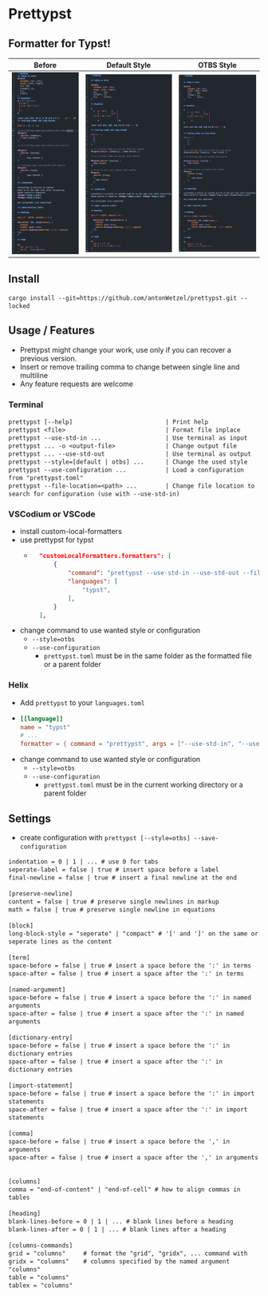 # Prettypst


## Formatter for Typst!

|                 Before                  |            Default Style             |           OTBS Style           |
| :-------------------------------------: | :----------------------------------: | :----------------------------: |
| ![Before formatting](images/before.png) | ![Default style](images/default.png) | ![OTBS style](images/otbs.png) |


## Install

	cargo install --git=https://github.com/antonWetzel/prettypst.git --locked

## Usage / Features

- Prettypst might change your work, use only if you can recover a previous version.
- Insert or remove trailing comma to change between single line and multiline
- Any feature requests are welcome

### Terminal

	prettypst [--help]                          | Print help
	prettypst <file>                            | Format file inplace
	prettypst --use-std-in ...                  | Use terminal as input
	prettypst ... -o <output-file>              | Change output file
	prettypst ... --use-std-out                 | Use terminal as output
	prettypst --style=[default | otbs] ...      | Change the used style
	prettypst --use-configuration ...           | Load a configuration from "prettypst.toml"
	prettypst --file-location=<path> ...        | Change file location to search for configuration (use with --use-std-in)

### VSCodium or VSCode

- install custom-local-formatters
- use prettypst for typst
	- ```json
		"customLocalFormatters.formatters": [
			{
				"command": "prettypst --use-std-in --use-std-out --file-location=${file}",
				"languages": [
					"typst",
				],
			}
		],
   		```
- change command to use wanted style or configuration
	- `--style=otbs`
	- `--use-configuration`
		- `prettypst.toml` must be in the same folder as the formatted file or a parent folder

### Helix

- Add `prettypst` to your `languages.toml`
- ```toml
  [[language]]
  name = "typst"
  # ...
  formatter = { command = "prettypst", args = ["--use-std-in", "--use-std-out"] }
  ```
- change command to use wanted style or configuration
	- `--style=otbs`
	- `--use-configuration`
		- `prettypst.toml` must be in the current working directory or a parent folder

## Settings

- create configuration with `prettypst [--style=otbs] --save-configuration`

```gdscript
indentation = 0 | 1 | ... # use 0 for tabs
seperate-label = false | true # insert space before a label
final-newline = false | true # insert a final newline at the end

[preserve-newline]
content = false | true # preserve single newlines in markup
math = false | true # preserve single newline in equations

[block]
long-block-style = "seperate" | "compact" # '[' and ']' on the same or seperate lines as the content

[term]
space-before = false | true # insert a space before the ':' in terms
space-after = false | true # insert a space after the ':' in terms

[named-argument]
space-before = false | true # insert a space before the ':' in named arguments
space-after = false | true # insert a space after the ':' in named arguments

[dictionary-entry]
space-before = false | true # insert a space before the ':' in dictionary entries
space-after = false | true # insert a space after the ':' in dictionary entries

[import-statement]
space-before = false | true # insert a space before the ':' in import statements
space-after = false | true # insert a space after the ':' in import statements

[comma]
space-before = false | true # insert a space before the ',' in arguments
space-after = false | true # insert a space after the ',' in arguments


[columns]
comma = "end-of-content" | "end-of-cell" # how to align commas in tables

[heading]
blank-lines-before = 0 | 1 | ... # blank lines before a heading
blank-lines-after = 0 | 1 | ... # blank lines after a heading

[columns-commands]
grid = "columns"     # format the "grid", "gridx", ... command with
gridx = "columns"    # columns specified by the named argument "columns"
table = "columns"
tablex = "columns"
```
